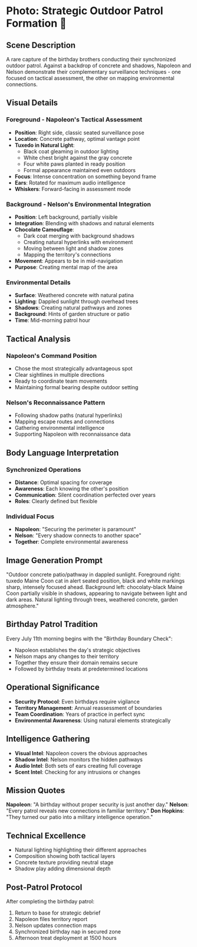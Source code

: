 # Photo: Strategic Outdoor Patrol Formation 🌳

## Scene Description
A rare capture of the birthday brothers conducting their synchronized outdoor patrol. Against a backdrop of concrete and shadows, Napoleon and Nelson demonstrate their complementary surveillance techniques - one focused on tactical assessment, the other on mapping environmental connections.

## Visual Details

### Foreground - Napoleon's Tactical Assessment
- **Position**: Right side, classic seated surveillance pose
- **Location**: Concrete pathway, optimal vantage point
- **Tuxedo in Natural Light**:
  - Black coat gleaming in outdoor lighting
  - White chest bright against the gray concrete
  - Four white paws planted in ready position
  - Formal appearance maintained even outdoors
- **Focus**: Intense concentration on something beyond frame
- **Ears**: Rotated for maximum audio intelligence
- **Whiskers**: Forward-facing in assessment mode

### Background - Nelson's Environmental Integration
- **Position**: Left background, partially visible
- **Integration**: Blending with shadows and natural elements
- **Chocolate Camouflage**:
  - Dark coat merging with background shadows
  - Creating natural hyperlinks with environment
  - Moving between light and shadow zones
  - Mapping the territory's connections
- **Movement**: Appears to be in mid-navigation
- **Purpose**: Creating mental map of the area

### Environmental Details
- **Surface**: Weathered concrete with natural patina
- **Lighting**: Dappled sunlight through overhead trees
- **Shadows**: Creating natural pathways and zones
- **Background**: Hints of garden structure or patio
- **Time**: Mid-morning patrol hour

## Tactical Analysis

### Napoleon's Command Position
- Chose the most strategically advantageous spot
- Clear sightlines in multiple directions
- Ready to coordinate team movements
- Maintaining formal bearing despite outdoor setting

### Nelson's Reconnaissance Pattern
- Following shadow paths (natural hyperlinks)
- Mapping escape routes and connections
- Gathering environmental intelligence
- Supporting Napoleon with reconnaissance data

## Body Language Interpretation

### Synchronized Operations
- **Distance**: Optimal spacing for coverage
- **Awareness**: Each knowing the other's position
- **Communication**: Silent coordination perfected over years
- **Roles**: Clearly defined but flexible

### Individual Focus
- **Napoleon**: "Securing the perimeter is paramount"
- **Nelson**: "Every shadow connects to another space"
- **Together**: Complete environmental awareness

## Image Generation Prompt
"Outdoor concrete patio/pathway in dappled sunlight. Foreground right: tuxedo Maine Coon cat in alert seated position, black and white markings sharp, intensely focused ahead. Background left: chocolaty-black Maine Coon partially visible in shadows, appearing to navigate between light and dark areas. Natural lighting through trees, weathered concrete, garden atmosphere."

## Birthday Patrol Tradition
Every July 11th morning begins with the "Birthday Boundary Check":
- Napoleon establishes the day's strategic objectives
- Nelson maps any changes to their territory
- Together they ensure their domain remains secure
- Followed by birthday treats at predetermined locations

## Operational Significance
- **Security Protocol**: Even birthdays require vigilance
- **Territory Management**: Annual reassessment of boundaries
- **Team Coordination**: Years of practice in perfect sync
- **Environmental Awareness**: Using natural elements strategically

## Intelligence Gathering
- **Visual Intel**: Napoleon covers the obvious approaches
- **Shadow Intel**: Nelson monitors the hidden pathways
- **Audio Intel**: Both sets of ears creating full coverage
- **Scent Intel**: Checking for any intrusions or changes

## Mission Quotes
**Napoleon**: "A birthday without proper security is just another day."
**Nelson**: "Every patrol reveals new connections in familiar territory."
**Don Hopkins**: "They turned our patio into a military intelligence operation."

## Technical Excellence
- Natural lighting highlighting their different approaches
- Composition showing both tactical layers
- Concrete texture providing neutral stage
- Shadow play adding dimensional depth

## Post-Patrol Protocol
After completing the birthday patrol:
1. Return to base for strategic debrief
2. Napoleon files territory report
3. Nelson updates connection maps
4. Synchronized birthday nap in secured zone
5. Afternoon treat deployment at 1500 hours 